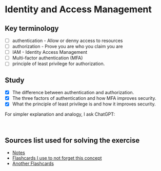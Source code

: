 # Identity and Access Management

## Key terminology

- [ ] authentication - Allow or denny access to resources
- [ ] authorization - Prove you are who you claim you are
- [ ] IAM - Identity Access Management
- [ ] Multi-factor authentication (MFA)
- [ ] principle of least privilege for authorization.

## Study

- [x] The difference between authentication and authorization.
- [x] The three factors of authentication and how MFA improves security.
- [x] What the principle of least privilege is and how it improves security.

For simpler explanation and analogy, I ask ChatGPT:

![]()
![]()

## Sources list used for solving the exercise

- [Notes](https://drive.google.com/drive/folders/1ngTMmDk8hX61yQQGFieqFLswh6UdoEGO)
- [Flashcards I use to not forget this concept](https://quizlet.com/563536700/identity-and-access-management-quiz-flash-cards/)
- [Another Flashcards](https://www.brainscape.com/l/study?classes=15619498-8993754&type=progressive)
